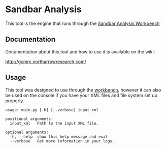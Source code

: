 # Sandbar Analysis

This tool is the engine that runs through the [Sandbar Analysis Workbench](https://github.com/NorthArrowResearch/sandbar-analysis-workbench)

## Documentation

Documentation about this tool and how to use it is available on the wiki:

<http://gcmrc.northarrowresearch.com/>

## Usage

This tool was designed to use through the [workbench](https://github.com/NorthArrowResearch/sandbar-analysis-workbench), however it can also be used on the console if you have your XML files and file system set up properly.

```
usage: main.py [-h] [--verbose] input_xml

positional arguments:
  input_xml   Path to the input XML file.

optional arguments:
  -h, --help  show this help message and exit
  --verbose   Get more information in your logs.
```

